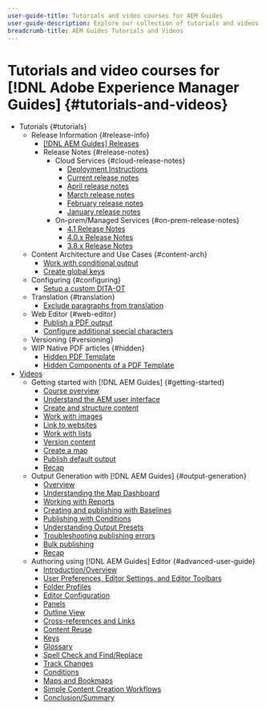 ```yaml
---
user-guide-title: Tutorials and video courses for AEM Guides
user-guide-description: Explore our collection of tutorials and videos for Adobe Experience Manager Guides.
breadcrumb-title: AEM Guides Tutorials and Videos
---
```

  
# Tutorials and video courses for [!DNL Adobe Experience Manager Guides] {#tutorials-and-videos}

+ Tutorials {#tutorials}
  + Release Information {#release-info}
    + [[!DNL AEM Guides] Releases](./tutorials/release-info/latest-release-info.md) 
    + Release Notes {#release-notes}
      + Cloud Services {#cloud-release-notes}
        + [Deployment Instructions](./tutorials/release-info/deploy-xml-on-aemaacs.md)
        + [Current release notes](./tutorials/release-info/release-notes-2022.5.0.md) 
        + [April release notes](./tutorials/release-info/release-notes-2022.4.0.md)
        + [March release notes](./tutorials/release-info/release-notes-2022.3.0.md)
        + [February release notes](./tutorials/release-info/release-notes-2022.2.0.md)
        + [January release notes](./tutorials/release-info/release-notes-2022.1.0.md)
      + On-prem/Managed Services {#on-prem-release-notes}
        + [4.1 Release Notes](./tutorials/release-info/release-notes-4.1.md)
        + [4.0.x Release Notes](https://helpx.adobe.com/xml-documentation-for-experience-manager/release-note/release-notes-xml-documentation-solution-4-0.html)
        + [3.8.x Release Notes](https://helpx.adobe.com/xml-documentation-for-experience-manager/release-note/release-notes-xml-documentation-solution-3-8.html)
  + Content Architecture and Use Cases {#content-arch}
    + [Work with conditional output](./tutorials/content-architecture/create-and-use-conditions.md)
    + [Create global keys](./tutorials/content-architecture/create-global-keys.md)
  + Configuring {#configuring}
    + [Setup a custom DITA-OT](./tutorials/configuring/setup-a-custom-dita-ot.md)
  + Translation {#translation}
    + [Exclude paragraphs from translation](./tutorials/translation/exclude-paragraphs-from-translation.md)
  + Web Editor {#web-editor}
    + [Publish a PDF output](./tutorials/web-editor/native-pdf-web-editor.md) 
    + [Configure additional special characters](./tutorials/web-editor/configure-additional-special-characters.md) 
  + Versioning {#versioning}
  + WIP Native PDF articles {#hidden}
    + [Hidden PDF Template](./tutorials/native-pdf/pdf-template.md)
    + [Hidden Components of a PDF Template](./tutorials/native-pdf/components-pdf-template.md)
+ [Videos](./courses/overview.md)
  + Getting started with [!DNL AEM Guides] {#getting-started}
    + [Course overview](./courses/course-1/overview.md)
    + [Understand the AEM user interface](./courses/course-1/understanding-the-aem-user-interface.md)
    + [Create and structure content](./courses/course-1/creating-and-structuring-content.md)
    + [Work with images](./courses/course-1/working-with-images.md)
    + [Link to websites](./courses/course-1/linking-to-websites.md)
    + [Work with lists](./courses/course-1/working-with-lists.md)
    + [Version content](./courses/course-1/versioning-content.md)
    + [Create a map](./courses/course-1/creating-a-map.md)
    + [Publish default output](./courses/course-1/publishing-default-output.md)
    + [Recap](./courses/course-1/recap.md)
  + Output Generation with [!DNL AEM Guides] {#output-generation}
    + [Overview](./courses/course-2/overview.md)
    + [Understanding the Map Dashboard](./courses/course-2/introduction-to-the-map-dashboard.md)
    + [Working with Reports](./courses/course-2/working-with-reports.md)
    + [Creating and publishing with Baselines](./courses/course-2/creating-and-publishing-with-baselines.md)
    + [Publishing with Conditions](./courses/course-2/publishing-with-conditions.md)
    + [Understanding Output Presets](./courses/course-2/output-presets.md)
    + [Troubleshooting publishing errors](./courses/course-2/troubleshooting-publishing-errors.md)
    + [Bulk publishing](./courses/course-2/bulk-publishing.md)
    + [Recap](./courses/course-2/recap.md)
  + Authoring using [!DNL AEM Guides] Editor {#advanced-user-guide}
    + [Introduction/Overview](./courses/course-3/overview.md)
    + [User Preferences, Editor Settings, and Editor Toolbars](./courses/course-3/user-settings-preferences-toolbars.md)
    + [Folder Profiles](./courses/course-3/folder-profiles.md)
    + [Editor Configuration](./courses/course-3/editor-configuration.md)
    + [Panels](./courses/course-3/panels.md)
    + [Outline View](./courses/course-3/outline-view.md)
    + [Cross-references and Links](./courses/course-3/cross-references-and-links.md)
    + [Content Reuse](./courses/course-3/content-reuse.md)
    + [Keys](./courses/course-3/keys.md)
    + [Glossary](./courses/course-3/glossary.md)
    + [Spell Check and Find/Replace](./courses/course-3/spell-check.md)
    + [Track Changes](./courses/course-3/track-changes.md)
    + [Conditions](./courses/course-3/conditions.md)
    + [Maps and Bookmaps](./courses/course-3/maps-and-bookmaps.md)
    + [Simple Content Creation Workflows](./courses/course-3/simple-content-creation-workflows.md)
    + [Conclusion/Summary](./courses/course-3/recap.md)